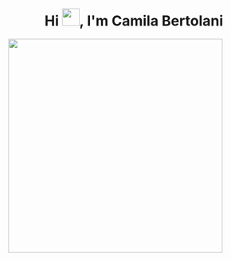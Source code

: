 <h1 align="center">Hi <img src="https://media.giphy.com/media/hvRJCLFzcasrR4ia7z/giphy.gif" width="35px">, I'm Camila Bertolani</h1>

<img  src="https://media2.giphy.com/media/LMcB8XospGZO8UQq87/giphy.gif?cid=ecf05e47jwh5wci0dx596r0bzop5flqs8zk7pfmxdatnf7di&rid=giphy.gif&ct=g" width="430">




<!---
cberto21/cberto21 is a ✨ special ✨ repository because its `README.md` (this file) appears on your GitHub profile.
You can click the Preview link to take a look at your changes.
--->
